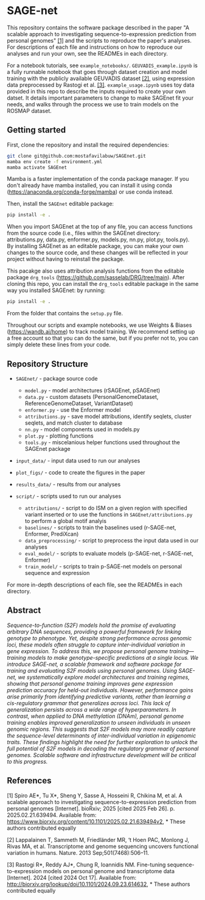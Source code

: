 # SAGE-net

This repository contains the software package described in the paper  "A scalable approach to investigating sequence-to-expression prediction from personal genomes" [[1]](#1) and the scripts to reproduce the paper's analyses.  
For descriptions of each file and instructions on how to reproduce our analyses and run your own, see the READMEs in each directory.    

For a notebook tutorials, see `example_notebooks/`. `GEUVADIS_example.ipynb` is a fully runnable notebook that goes through dataset creation and model training with the publicly available GEUVADIS dataset [[2]](#2), using expression data preprocessed by Rastogi et al. [[3]](#3). `example_usage.ipynb` uses toy data provided in this repo to describe the inputs required to create your own datset. It details important parameters to change to make SAGEnet fit your needs, and walks through the process we use to train models on the ROSMAP dataset.  

## Getting started  
First, clone the repository and install the required dependencies:
```bash
git clone git@github.com:mostafavilabuw/SAGEnet.git
mamba env create -f environment.yml
mamba activate SAGEnet
```

Mamba is a faster implementation of the conda package manager. If you don't already have mamba installed, you can install it using conda (https://anaconda.org/conda-forge/mamba) or use conda instead. 

Then, install the `SAGEnet` editable package: 
```bash
pip install -e .
```

When you import SAGEnet at the top of any file, you can access functions from the source code (i.e., files within the SAGEnet directory: attributions.py, data.py, enformer.py, models.py, nn.py, plot.py, tools.py).      
By installing SAGEnet as an editable package, you can make your own changes to the source code, and these changes will be reflected in your project without having to reinstall the package.  

This pacakge also uses attribution analysis functions from the editable package `drg_tools` (https://github.com/sasselab/DRG/tree/main). After cloning this repo, you can install the `drg_tools` editable package in the same way you installed SAGEnet: by running:
```bash
pip install -e .
```
From the folder that contains the `setup.py` file.

Throughout our scripts and example notebooks, we use Weights & Biases (https://wandb.ai/home) to track model training. We recommend setting up a free account so that you can do the same, but if you prefer not to, you can simply delete these lines from your code.

## Repository Structure 
- `SAGEnet/` - package source code 
  - `model.py` - model architectures (rSAGEnet, pSAGEnet)  
  - `data.py` - custom datasets (PersonalGenomeDataset, ReferenceGenomeDataset, VariantDataset)
  - `enformer.py` - use the Enformer model 
  - `attributions.py` - save model attributions, identify seqlets, cluster seqlets, and match cluster to database
  - `nn.py` - model components used in models.py
  - `plot.py` - plotting functions
  - `tools.py` - miscelanious helper functions used throughout the SAGEnet package

- `input_data/` - input data used to run our analyses
- `plot_figs/` - code to create the figures in the paper
- `results_data/` - results from our analyses 
- `script/` - scripts used to run our analyses
  - `attributions/` - script to do ISM on a given region with specified variant inserted or to use the functions in `SAGEnet/attributions.py` to perform a global motif analyis
  - `baselines/` - scripts to train the baselines used (r-SAGE-net, Enformer, PrediXcan) 
  - `data_preprocessing/` - script to preprocess the input data used in our analyses 
  - `eval_model/` - scripts to evaluate models (p-SAGE-net, r-SAGE-net, Enformer)
  - `train_model/` - scripts to train p-SAGE-net models on personal sequence and expression 

For more in-depth descriptions of each file, see the READMEs in each directory. 

## Abstract

_Sequence-to-function (S2F) models hold the promise of evaluating arbitrary DNA sequences,  providing a powerful framework for linking genotype to phenotype. Yet, despite strong  performance across genomic loci, these models often struggle to capture inter-individual  variation in gene expression. To address this, we propose personal genome training—training  models to make genotype-specific predictions at a single locus. We introduce SAGE-net, a  scalable framework and software package for training and evaluating S2F models using personal  genomes. Using SAGE-net, we systematically explore model architectures and training regimes,  showing that personal genome training improves gene expression prediction accuracy for  held-out individuals. However, performance gains arise primarily from identifying predictive  variants, rather than learning a cis-regulatory grammar that generalizes across loci. This lack of  generalization persists across a wide range of hyperparameters. In contrast, when applied to  DNA methylation (DNAm), personal genome training enables improved generalization to unseen  individuals in unseen genomic regions. This suggests that S2F models may more readily capture  the sequence-level determinants of inter-individual variation in epigenomic traits. These  findings highlight the need for further exploration to unlock the full potential of S2F models in  decoding the regulatory grammar of personal genomes. Scalable software and infrastructure  development will be critical to this progress._

## References

<a id="1">[1]</a> 
Spiro AE\*, Tu X\*, Sheng Y, Sasse A, Hosseini R, Chikina M, et al. A scalable approach to investigating sequence-to-expression prediction from personal genomes [Internet]. bioRxiv; 2025 [cited 2025 Feb 26]. p. 2025.02.21.639494. Available from: https://www.biorxiv.org/content/10.1101/2025.02.21.639494v2, \* These authors contributed equally

<a id="2">[2]</a>
Lappalainen T, Sammeth M, Friedländer MR, ‘t Hoen PAC, Monlong J, Rivas MA, et al. Transcriptome and genome sequencing uncovers functional variation in humans. Nature. 2013 Sep;501(7468):506–11. 

<a id="2">[3]</a>
Rastogi R\*, Reddy AJ\*, Chung R, Ioannidis NM. Fine-tuning sequence-to-expression models on personal genome and transcriptome data [Internet]. 2024 [cited 2024 Oct 17]. Available from: http://biorxiv.org/lookup/doi/10.1101/2024.09.23.614632, \* These authors contributed equally



